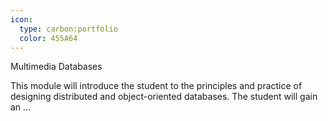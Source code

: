 ```yaml
---
icon:
  type: carbon:portfolio
  color: 455A64
---
```

Multimedia Databases

This module will introduce the student to the principles and practice of designing distributed and object-oriented databases. The student will gain an ... 
